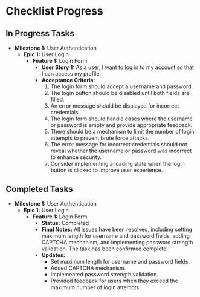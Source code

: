# Checklist Progress

## In Progress Tasks
- **Milestone 1:** User Authentication
  - **Epic 1:** User Login
    - **Feature 1:** Login Form
      - **User Story 1:** As a user, I want to log in to my account so that I can access my profile.
      - **Acceptance Criteria:**
        1. The login form should accept a username and password.
        2. The login button should be disabled until both fields are filled.
        3. An error message should be displayed for incorrect credentials.
        4. The login form should handle cases where the username or password is empty and provide appropriate feedback.
        5. There should be a mechanism to limit the number of login attempts to prevent brute force attacks.
        6. The error message for incorrect credentials should not reveal whether the username or password was incorrect to enhance security.
        7. Consider implementing a loading state when the login button is clicked to improve user experience.

## Completed Tasks
- **Milestone 1:** User Authentication
  - **Epic 1:** User Login
    - **Feature 1:** Login Form
      - **Status:** Completed
      - **Final Notes:** All issues have been resolved, including setting maximum length for username and password fields, adding CAPTCHA mechanism, and implementing password strength validation. The task has been confirmed complete.
      - **Updates:** 
        - Set maximum length for username and password fields.
        - Added CAPTCHA mechanism.
        - Implemented password strength validation.
        - Provided feedback for users when they exceed the maximum number of login attempts.
